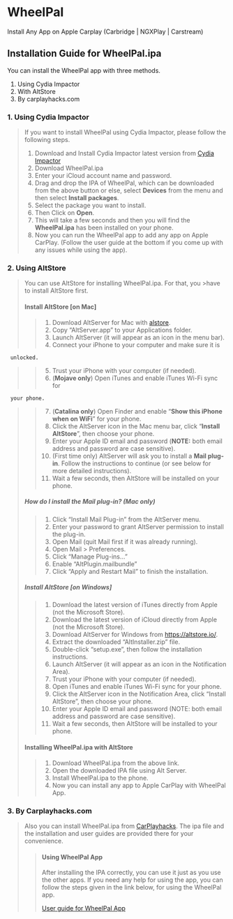 # WheelPal

Install Any App on Apple Carplay (Carbridge | NGXPlay | Carstream)

## Installation Guide for WheelPal.ipa

You can install the WheelPal app with three methods.

1. Using Cydia Impactor
2. With AltStore
3. By carplayhacks.com

### 1. Using Cydia Impactor

> If you want to install WheelPal using Cydia Impactor, please follow the following steps.
>
> 1.  Download and Install Cydia Impactor latest version from [Cydia
>     Impactor](http://www.cydiaimpactor.com)
> 2.  Download WheelPal.ipa
> 3.  Enter your iCloud account name and password.
> 4.  Drag and drop the IPA of WheelPal, which can be downloaded from
>     the above button or else, select **Devices** from the menu and
>     then select **Install packages**.
> 5.  Select the package you want to install.
> 6.  Then Click on **Open**.
> 7.  This will take a few seconds and then you will find the
>     **WheelPal.ipa** has been installed on your phone.
> 8.  Now you can run the WheelPal app to add any app on Apple
>     CarPlay. (Follow the user guide at the bottom if you come up
>     with any issues while using the app).

### 2. Using AltStore

> You can use AltStore for installing WheelPal.ipa. For that, you >have to install AltStore first.
>
> #### Install AltStore [on Mac]
>
> > 1.  Download AltServer for Mac with [alstore](https://altstore.io/).
> > 2.  Copy “AltServer.app” to your Applications folder.
> > 3.  Launch AltServer (it will appear as an icon in the menu bar).
> > 4.  Connect your iPhone to your computer and make sure it is

     unlocked.

> > 5.  Trust your iPhone with your computer (if needed).
> > 6.  (**Mojave only**) Open iTunes and enable iTunes Wi-Fi sync for

     your phone.

> > 7.  (**Catalina only**) Open Finder and enable “**Show this iPhone when on WiFi**” for your phone.
> > 8.  Click the AltServer icon in the Mac menu bar, click “**Install AltStore**”, then choose your phone.
> > 9.  Enter your Apple ID email and password (**NOTE:** both email address and password are case sensitive).
> > 10. (First time only) AltServer will ask you to install a **Mail plug-in**. Follow the instructions to continue (or see below for more detailed instructions).
> > 11. Wait a few seconds, then AltStore will be installed on your phone.
>
> ##### How do I install the Mail plug-in? (Mac only)
>
> > 1. Click “Install Mail Plug-in” from the AltServer menu.
> > 2. Enter your password to grant AltServer permission to install the plug-in.
> > 3. Open Mail (quit Mail first if it was already running).
> > 4. Open Mail > Preferences.
> > 5. Click “Manage Plug-ins...”
> > 6. Enable “AltPlugin.mailbundle”
> > 7. Click “Apply and Restart Mail” to finish the installation.
>
> ##### Install AltStore [on Windows]
>
> > 1. Download the latest version of iTunes directly from Apple (not the Microsoft Store).
> > 2. Download the latest version of iCloud directly from Apple (not the Microsoft Store).
> > 3. Download AltServer for Windows from https://altstore.io/.
> > 4. Extract the downloaded “AltInstaller.zip” file.
> > 5. Double-click “setup.exe”, then follow the installation instructions.
> > 6. Launch AltServer (it will appear as an icon in the Notification Area).
> > 7. Trust your iPhone with your computer (if needed).
> > 8. Open iTunes and enable iTunes Wi-Fi sync for your phone.
> > 9. Click the AltServer icon in the Notification Area, click “Install AltStore”, then choose your phone.
> > 10. Enter your Apple ID email and password (NOTE: both email address and password are case sensitive).
> > 11. Wait a few seconds, then AltStore will be installed to your phone.
>
> #### Installing WheelPal.ipa with AltStore
>
> > 1. Download WheelPal.ipa from the above link.
> > 2. Open the downloaded IPA file using Alt Server.
> > 3. Install WheelPal.ipa to the phone.
> > 4. Now you can install any app to Apple CarPlay with WheelPal App.

### 3. By Carplayhacks.com

> Also you can install WheelPal.ipa from [CarPlayhacks](CarPlayhacks.com). The ipa file and the installation and user guides are provided there for your convenience.
>
> > #### Using WheelPal App
> >
> > After installing the IPA correctly, you can use it just as you use the other apps. If you need any help
> > for using the app, you can follow the steps given in the link below, for using the WheelPal app.
> >
> > [User guide for WheelPal App](https://carplayhacks.com/install-wheelpal/)

